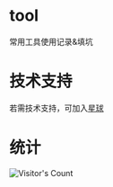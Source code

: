# tool
常用工具使用记录&填坑

# 技术支持
若需技术支持，可加入[星球](https://t.zsxq.com/071NJKjZb)  

# 统计
![Visitor's Count](https://profile-counter.glitch.me/Humenger_tool/count.svg) 


